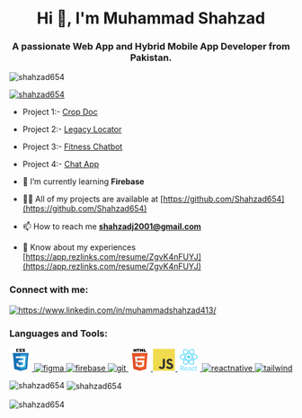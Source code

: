 <h1 align="center">Hi 👋, I'm Muhammad Shahzad</h1>
<h3 align="center">A passionate Web App and Hybrid Mobile App Developer from Pakistan.</h3>

<p align="left"> <img src="https://komarev.com/ghpvc/?username=shahzad654&label=Profile%20views&color=0e75b6&style=flat" alt="shahzad654" /> </p>

<p align="left"> <a href="https://github.com/ryo-ma/github-profile-trophy"><img src="https://github-profile-trophy.vercel.app/?username=shahzad654" alt="shahzad654" /></a> </p>

- Project 1:- [Crop Doc](https://github.com/Shahzad654/CropDoc)
- Project 2:- [Legacy Locator](https://github.com/Shahzad654/LegacyLocator)
- Project 3:- [Fitness Chatbot](https://github.com/Shahzad654/Fitness-Chat-Bot)
- Project 4:- [Chat App]((https://github.com/Shahzad654/Chat-App))
  
- 🌱 I’m currently learning **Firebase**

- 👨‍💻 All of my projects are available at [https://github.com/Shahzad654](https://github.com/Shahzad654)

- 📫 How to reach me **shahzadj2001@gmail.com**

- 📄 Know about my experiences [https://app.rezlinks.com/resume/ZgvK4nFUYJ](https://app.rezlinks.com/resume/ZgvK4nFUYJ)

<h3 align="left">Connect with me:</h3>
<p align="left">
<a href="https://linkedin.com/in/https://www.linkedin.com/in/muhammadshahzad413/" target="blank"><img align="center" src="https://raw.githubusercontent.com/rahuldkjain/github-profile-readme-generator/master/src/images/icons/Social/linked-in-alt.svg" alt="https://www.linkedin.com/in/muhammadshahzad413/" height="30" width="40" /></a>
</p>

<h3 align="left">Languages and Tools:</h3>
<p align="left"> <a href="https://www.w3schools.com/css/" target="_blank" rel="noreferrer"> <img src="https://raw.githubusercontent.com/devicons/devicon/master/icons/css3/css3-original-wordmark.svg" alt="css3" width="40" height="40"/> </a> <a href="https://www.figma.com/" target="_blank" rel="noreferrer"> <img src="https://www.vectorlogo.zone/logos/figma/figma-icon.svg" alt="figma" width="40" height="40"/> </a> <a href="https://firebase.google.com/" target="_blank" rel="noreferrer"> <img src="https://www.vectorlogo.zone/logos/firebase/firebase-icon.svg" alt="firebase" width="40" height="40"/> </a> <a href="https://git-scm.com/" target="_blank" rel="noreferrer"> <img src="https://www.vectorlogo.zone/logos/git-scm/git-scm-icon.svg" alt="git" width="40" height="40"/> </a> <a href="https://www.w3.org/html/" target="_blank" rel="noreferrer"> <img src="https://raw.githubusercontent.com/devicons/devicon/master/icons/html5/html5-original-wordmark.svg" alt="html5" width="40" height="40"/> </a> <a href="https://developer.mozilla.org/en-US/docs/Web/JavaScript" target="_blank" rel="noreferrer"> <img src="https://raw.githubusercontent.com/devicons/devicon/master/icons/javascript/javascript-original.svg" alt="javascript" width="40" height="40"/> </a> <a href="https://reactjs.org/" target="_blank" rel="noreferrer"> <img src="https://raw.githubusercontent.com/devicons/devicon/master/icons/react/react-original-wordmark.svg" alt="react" width="40" height="40"/> </a> <a href="https://reactnative.dev/" target="_blank" rel="noreferrer"> <img src="https://reactnative.dev/img/header_logo.svg" alt="reactnative" width="40" height="40"/> </a> <a href="https://tailwindcss.com/" target="_blank" rel="noreferrer"> <img src="https://www.vectorlogo.zone/logos/tailwindcss/tailwindcss-icon.svg" alt="tailwind" width="40" height="40"/> </a> </p>

<p><img align="left" src="https://github-readme-stats.vercel.app/api/top-langs?username=shahzad654&show_icons=true&locale=en&layout=compact" alt="shahzad654" /></p>

<p>&nbsp;<img align="center" src="https://github-readme-stats.vercel.app/api?username=shahzad654&show_icons=true&locale=en" alt="shahzad654" /></p>

<p><img align="center" src="https://github-readme-streak-stats.herokuapp.com/?user=shahzad654&" alt="shahzad654" /></p>

